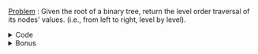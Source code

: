 [Problem](https://leetcode.com/problems/binary-tree-level-order-traversal/) : Given the root of a binary tree, return the level order traversal of its nodes' values. (i.e., from left to right, level by level).

<details>
<summary>Code</summary>

```
/**
 * Definition for a binary tree node.
 * struct TreeNode {
 *     int val;
 *     TreeNode *left;
 *     TreeNode *right;
 *     TreeNode() : val(0), left(nullptr), right(nullptr) {}
 *     TreeNode(int x) : val(x), left(nullptr), right(nullptr) {}
 *     TreeNode(int x, TreeNode *left, TreeNode *right) : val(x), left(left), right(right) {}
 * };
 */
class Solution 
{
        public:
        vector<vector<int>> levelOrder(TreeNode* root) 
        {
                vector<vector<int>> ans;
                if(!root)
                        return ans;
                queue<TreeNode *> q1;
                q1.push(root);
                while (!q1.empty()) 
                {
                        int len=q1.size();
                        vector<int> level;
                        for(int i=0;i<len;i++) 
                        {
                                TreeNode *current=q1.front();
                                level.push_back(current->val);
                                if(current->left) 
                                        q1.push(current->left);
                                if(current->right) 
                                        q1.push(current->right);
                                q1.pop();
                        }
                        ans.push_back(level);
                }
                return ans;
        }
};
```
</details>

<details>
<summary>Bonus</summary>
        
- [D. Love Rescue](https://codeforces.com/contest/939/problem/D)
</details>
